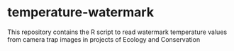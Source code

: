 # temperature-watermark
This repository contains the R script to read watermark temperature values from camera trap images in projects of Ecology and Conservation
